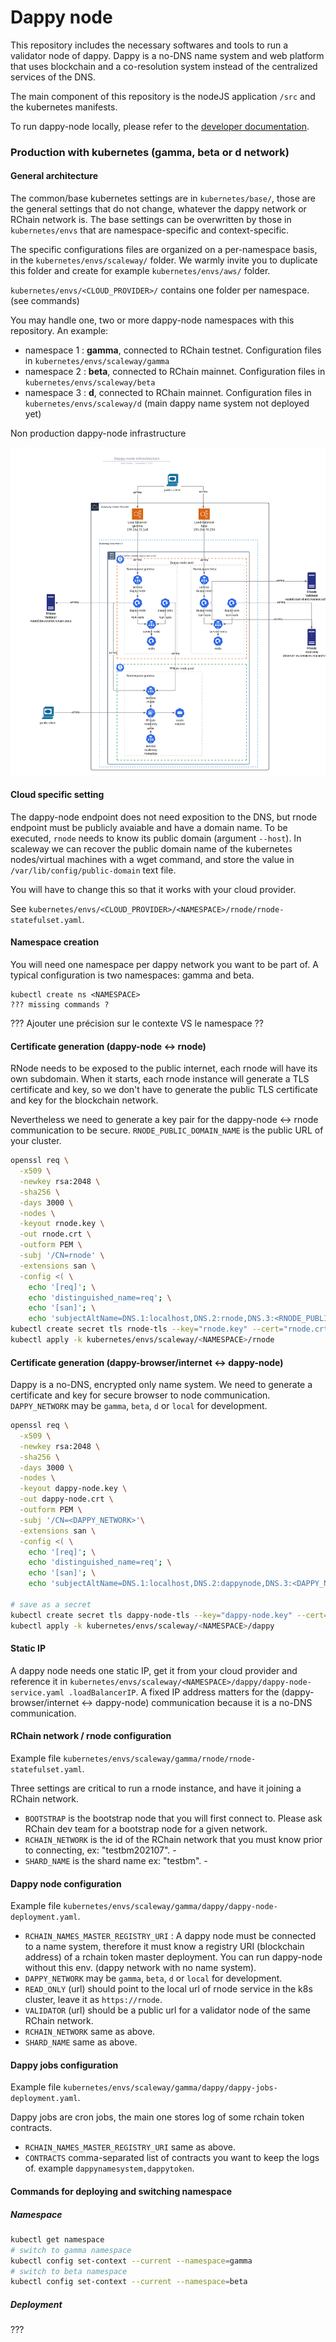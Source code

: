 # Dappy node

This repository includes the necessary softwares and tools to run a validator node of dappy. Dappy is a no-DNS name system and web platform that uses blockchain and a co-resolution system instead of the centralized services of the DNS.

The main component of this repository is the nodeJS application `/src` and the kubernetes manifests.

To run dappy-node locally, please refer to the [developer documentation](/DEVELOPER.MD).

### Production with kubernetes (gamma, beta or d network)

#### General architecture

The common/base kubernetes settings are in `kubernetes/base/`, those are the general settings that do not change, whatever the dappy network or RChain network is. The base settings can be overwritten by those in `kubernetes/envs` that are namespace-specific and context-specific.

The specific configurations files are organized on a per-namespace basis, in the `kubernetes/envs/scaleway/` folder. We warmly invite you to duplicate this folder and create for example `kubernetes/envs/aws/` folder.

`kubernetes/envs/<CLOUD_PROVIDER>/` contains one folder per namespace. (see commands)

You may handle one, two or more dappy-node namespaces with this repository. An example:
- namespace 1 : **gamma**, connected to RChain testnet. Configuration files in `kubernetes/envs/scaleway/gamma`
- namespace 2 : **beta**, connected to RChain mainnet. Configuration files in `kubernetes/envs/scaleway/beta`
- namespace 3 : **d**, connected to RChain mainnet. Configuration files in `kubernetes/envs/scaleway/d` (main dappy name system not deployed yet)

Non production dappy-node infrastructure

![Dappy-node non production infrastructure](./docs/infrastructure.png)

#### Cloud specific setting

The dappy-node endpoint does not need exposition to the DNS, but rnode endpoint must be publicly avaiable and have a domain name. To be executed, `rnode` needs to know its public domain (argument `--host`).  In scaleway we can recover the public domain name of the kubernetes nodes/virtual machines with a wget command, and store the value in `/var/lib/config/public-domain` text file.

You will have to change this so that it works with your cloud provider.

See `kubernetes/envs/<CLOUD_PROVIDER>/<NAMESPACE>/rnode/rnode-statefulset.yaml`.

#### Namespace creation

You will need one namespace per dappy network you want to be part of. A typical configuration is two namespaces: gamma and beta.

```
kubectl create ns <NAMESPACE>
??? missing commands ?
```

??? Ajouter une précision sur le contexte VS le namespace ??

#### Certificate generation (dappy-node <-> rnode)

RNode needs to be exposed to the public internet, each rnode will have its own subdomain. When it starts, each rnode instance will generate a TLS certificate and key, so we don't have to generate the public TLS certificate and key for the blockchain network.

Nevertheless we need to generate a key pair for the dappy-node <-> rnode communication to be secure. `RNODE_PUBLIC_DOMAIN_NAME` is the public URL of your cluster.

```sh
openssl req \
  -x509 \
  -newkey rsa:2048 \
  -sha256 \
  -days 3000 \
  -nodes \
  -keyout rnode.key \
  -out rnode.crt \
  -outform PEM \
  -subj '/CN=rnode' \
  -extensions san \
  -config <( \
    echo '[req]'; \
    echo 'distinguished_name=req'; \
    echo '[san]'; \
    echo 'subjectAltName=DNS.1:localhost,DNS.2:rnode,DNS.3:<RNODE_PUBLIC_DOMAIN_NAME>')
kubectl create secret tls rnode-tls --key="rnode.key" --cert="rnode.crt" -n=<NAMESPACE>
kubectl apply -k kubernetes/envs/scaleway/<NAMESPACE>/rnode
```

#### Certificate generation (dappy-browser/internet <-> dappy-node)

Dappy is a no-DNS, encrypted only name system. We need to generate a certificate and key for secure browser to node communication. `DAPPY_NETWORK` may be `gamma`, `beta`, `d` or `local` for development.

```sh
openssl req \
  -x509 \
  -newkey rsa:2048 \
  -sha256 \
  -days 3000 \
  -nodes \
  -keyout dappy-node.key \
  -out dappy-node.crt \
  -outform PEM \
  -subj '/CN=<DAPPY_NETWORK>'\
  -extensions san \
  -config <( \
    echo '[req]'; \
    echo 'distinguished_name=req'; \
    echo '[san]'; \
    echo 'subjectAltName=DNS.1:localhost,DNS.2:dappynode,DNS.3:<DAPPY_NODE_PUBLIC_DOMAIN_NAME>')

# save as a secret
kubectl create secret tls dappy-node-tls --key="dappy-node.key" --cert="dappy-node.crt" -n=<NAMESPACE>
kubectl apply -k kubernetes/envs/scaleway/<NAMESPACE>/dappy
```

#### Static IP

A dappy node needs one static IP, get it from your cloud provider and reference it in `kubernetes/envs/scaleway/<NAMESPACE>/dappy/dappy-node-service.yaml .loadBalancerIP`. A fixed IP address matters for the (dappy-browser/internet <-> dappy-node) communication because it is a no-DNS communication.

#### RChain network / rnode configuration

Example file `kubernetes/envs/scaleway/gamma/rnode/rnode-statefulset.yaml`.

Three settings are critical to run a rnode instance, and have it joining a RChain network.
- `BOOTSTRAP` is the bootstrap node that you will first connect to. Please ask RChain dev team for a bootstrap node for a given network.
- `RCHAIN_NETWORK` is the id of the RChain network that you must know prior to connecting, ex: "testbm202107". -
- `SHARD_NAME` is the shard name ex: "testbm". -

#### Dappy node configuration

Example file `kubernetes/envs/scaleway/gamma/dappy/dappy-node-deployment.yaml`.

- `RCHAIN_NAMES_MASTER_REGISTRY_URI` : A dappy node must be connected to a name system, therefore it must know a registry URI (blockchain address) of a rchain token master deployment. You can run dappy-node without this env. (dappy network with no name system).
- `DAPPY_NETWORK` may be `gamma`, `beta`, `d` or `local` for development.
- `READ_ONLY` (url) should point to the local url of rnode service in the k8s cluster, leave it as `https://rnode`.
- `VALIDATOR` (url) should be a public url for a validator node of the same RChain network.
- `RCHAIN_NETWORK` same as above.
- `SHARD_NAME` same as above.


#### Dappy jobs configuration

Example file `kubernetes/envs/scaleway/gamma/dappy/dappy-jobs-deployment.yaml`.

Dappy jobs are cron jobs, the main one stores log of some rchain token contracts.
- `RCHAIN_NAMES_MASTER_REGISTRY_URI` same as above.
- `CONTRACTS` comma-separated list of contracts you want to keep the logs of. example `dappynamesystem,dappytoken`.

#### Commands for deploying and switching namespace

##### Namespace

```sh
kubectl get namespace
# switch to gamma namespace
kubectl config set-context --current --namespace=gamma
# switch to beta namespace
kubectl config set-context --current --namespace=beta
```

##### Deployment

???